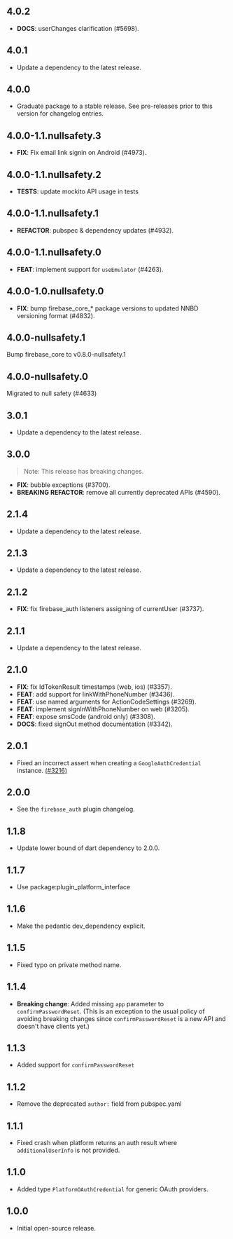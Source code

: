 ## 4.0.2

 - **DOCS**: userChanges clarification (#5698).

## 4.0.1

 - Update a dependency to the latest release.

## 4.0.0

 - Graduate package to a stable release. See pre-releases prior to this version for changelog entries.

## 4.0.0-1.1.nullsafety.3

 - **FIX**: Fix email link signin on Android (#4973).

## 4.0.0-1.1.nullsafety.2

 - **TESTS**: update mockito API usage in tests

## 4.0.0-1.1.nullsafety.1

 - **REFACTOR**: pubspec & dependency updates (#4932).

## 4.0.0-1.1.nullsafety.0

 - **FEAT**: implement support for `useEmulator` (#4263).

## 4.0.0-1.0.nullsafety.0

 - **FIX**: bump firebase_core_* package versions to updated NNBD versioning format (#4832).

## 4.0.0-nullsafety.1

Bump firebase_core to v0.8.0-nullsafety.1


## 4.0.0-nullsafety.0

Migrated to null safety (#4633)

## 3.0.1

 - Update a dependency to the latest release.

## 3.0.0

> Note: This release has breaking changes.

 - **FIX**: bubble exceptions (#3700).
 - **BREAKING** **REFACTOR**: remove all currently deprecated APIs (#4590).

## 2.1.4

 - Update a dependency to the latest release.

## 2.1.3

 - Update a dependency to the latest release.

## 2.1.2

 - **FIX**: fix firebase_auth listeners assigning of currentUser (#3737).

## 2.1.1

 - Update a dependency to the latest release.

## 2.1.0

 - **FIX**: fix IdTokenResult timestamps (web, ios) (#3357).
 - **FEAT**: add support for linkWithPhoneNumber (#3436).
 - **FEAT**: use named arguments for ActionCodeSettings (#3269).
 - **FEAT**: implement signInWithPhoneNumber on web (#3205).
 - **FEAT**: expose smsCode (android only) (#3308).
 - **DOCS**: fixed signOut method documentation (#3342).

## 2.0.1

* Fixed an incorrect assert when creating a `GoogleAuthCredential` instance. [(#3216)](https://github.com/FirebaseExtended/flutterfire/pull/3216/files#diff-be71096f90f1a879f17b7c94607b0885)

## 2.0.0

* See the `firebase_auth` plugin changelog.

## 1.1.8

* Update lower bound of dart dependency to 2.0.0.

## 1.1.7

* Use package:plugin_platform_interface

## 1.1.6

* Make the pedantic dev_dependency explicit.

## 1.1.5

- Fixed typo on private method name.

## 1.1.4

- **Breaking change**: Added missing `app` parameter to `confirmPasswordReset`.
  (This is an exception to the usual policy of avoiding breaking changes since
  `confirmPasswordReset` is a new API and doesn't have clients yet.)

## 1.1.3

- Added support for `confirmPasswordReset`

## 1.1.2

- Remove the deprecated `author:` field from pubspec.yaml

## 1.1.1

- Fixed crash when platform returns an auth result where `additionalUserInfo`
  is not provided.

## 1.1.0

- Added type `PlatformOAuthCredential` for generic OAuth providers.

## 1.0.0

- Initial open-source release.
